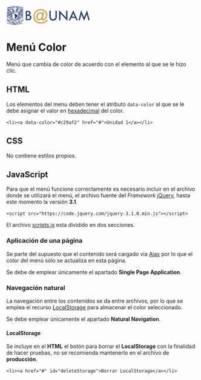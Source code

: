 ![alt text](../images/b-unam.png "B@UNAM") 
# Menú Color
Menú que cambia de color de acuerdo con el elemento al que se le hizo clic.

## HTML
Los elementos del menu deben tener el atributo `data-color` al que se le debe asignar el valor en [hexadecimal](http://www.color-hex.com/) del color.
```
<li><a data-color="#c29af2" href="#">Unidad 1</a></li>
```

## CSS
No contiene estilos propios.

## JavaScript
Para que el menú funcione correctamente es necesario incluir en el archivo donde se utilizará el menú, el archivo fuente del _Framework_ [jQuery](https://code.jquery.com/jquery-3.1.0.min.js), hasta este momento la versión __3.1__.
```
<script src="https://code.jquery.com/jquery-3.1.0.min.js"></script>
```
El archivo [scripts.js](js/scripts.js) esta dividido en dos secciones.

### Aplicación de una página
Se parte del supuesto que el contenido será cargado vía [Ajax](https://developer.mozilla.org/en-US/docs/AJAX/Getting_Started) por lo que el color del menú sólo se actualiza en esta página.

Se debe de emplear únicamente el apartado __Single Page Application__.

### Navegación natural
La navegación entre los contenidos se da entre archivos, por lo que se emplea el recurso [LocalStorage](http://diveinto.html5doctor.com/storage.html) para almacenar el color seleccionado.

Se debe emplear únicamente el apartado __Natural Navigation__.

#### LocalStorage
Se incluye en el __HTML__ el botón para borrar el __LocalStorage__ con la finalidad de hacer pruebas, no se recomienda mantenerlo en el archivo de __producción__.
```
<li><a href="#" id="deleteStorage">Borrar LocalStorage</a></li>
```
